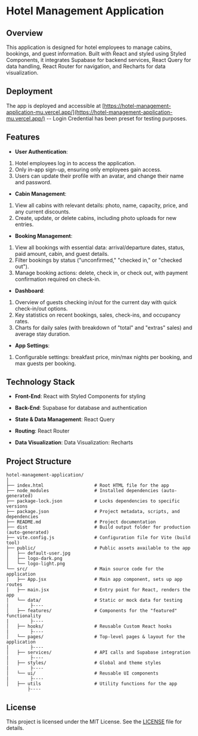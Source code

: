 # Hotel Management Application

## Overview

This application is designed for hotel employees to manage cabins, bookings, and guest information. Built with React and styled using Styled Components, it integrates Supabase for backend services, React Query for data handling, React Router for navigation, and Recharts for data visualization.

## Deployment

The app is deployed and accessible at [https://hotel-management-application-mu.vercel.app/](https://hotel-management-application-mu.vercel.app/) -- Login Credential has been preset for testing purposes.

## Features

- **User Authentication**:

1. Hotel employees log in to access the application.
2. Only in-app sign-up, ensuring only employees gain access.
3. Users can update their profile with an avatar, and change their name and password.

- **Cabin Management**:

1. View all cabins with relevant details: photo, name, capacity, price, and any current discounts.
2. Create, update, or delete cabins, including photo uploads for new entries.

- **Booking Management**:

1. View all bookings with essential data: arrival/departure dates, status, paid amount, cabin, and guest details.
2. Filter bookings by status ("unconfirmed," "checked in," or "checked out").
3. Manage booking actions: delete, check in, or check out, with payment confirmation required on check-in.

- **Dashboard**:

1. Overview of guests checking in/out for the current day with quick check-in/out options.
2. Key statistics on recent bookings, sales, check-ins, and occupancy rates.
3. Charts for daily sales (with breakdown of "total" and "extras" sales) and average stay duration.

- **App Settings**:

1. Configurable settings: breakfast price, min/max nights per booking, and max guests per booking.

## Technology Stack

- **Front-End**: React with Styled Components for styling

- **Back-End**: Supabase for database and authentication

- **State & Data Management**: React Query

- **Routing**: React Router

- **Data Visualization**:
  Data Visualization: Recharts

## Project Structure

```plaintext
hotel-management-application/
│
├── index.html                   # Root HTML file for the app
├── node_modules                 # Installed dependencies (auto-generated)
├── package-lock.json            # Locks dependencies to specific versions
├── package.json                 # Project metadata, scripts, and dependencies
├── README.md                    # Project documentation
├── dist                         # Build output folder for production (auto-generated)
├── vite.config.js               # Configuration file for Vite (build tool)
├── public/                      # Public assets available to the app
│   ├── default-user.jpg
│   ├── logo-dark.png
│   └── logo-light.png
└── src/                         # Main source code for the application
│   ├── App.jsx                  # Main app component, sets up app routes
│   ├── main.jsx                 # Entry point for React, renders the app
│   └── data/                    # Static or mock data for testing
|        ├----
│   ├── features/                # Components for the "featured" functionality
|        ├----
│   ├── hooks/                   # Reusable Custom React hooks
|        ├----
│   └── pages/                   # Top-level pages & layout for the application
|        ├----
│   ├── services/                # API calls and Supabase integration
|        ├----
│   ├── styles/                  # Global and theme styles
|        ├----
│   └── ui/                      # Reusable UI components
|        ├----
│   ├── utils                    # Utility functions for the app
        ├----
```

## License

This project is licensed under the MIT License. See the [LICENSE](LICENSE) file for details.
